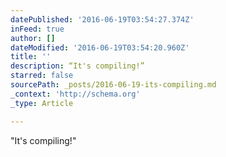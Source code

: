 ```yaml
---
datePublished: '2016-06-19T03:54:27.374Z'
inFeed: true
author: []
dateModified: '2016-06-19T03:54:20.960Z'
title: ''
description: “It's compiling!”
starred: false
sourcePath: _posts/2016-06-19-its-compiling.md
_context: 'http://schema.org'
_type: Article

---
```

"It's compiling!"